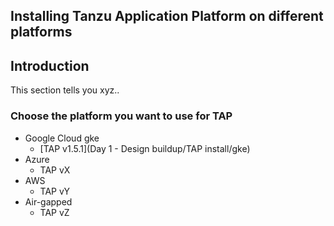 ## Installing Tanzu Application Platform on different platforms

## Introduction
This section tells you xyz..

### Choose the platform you want to use for TAP

* Google Cloud gke
  - [TAP v1.5.1](Day 1 - Design buildup/TAP install/gke)
* Azure
  - TAP vX
* AWS
  - TAP vY
* Air-gapped
  - TAP vZ
